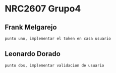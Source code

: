 # NRC2607 Grupo4

## Frank Melgarejo
    punto uno, implementar el token en casa usuario

## Leonardo Dorado
    punto dos, implementar validacion de usuario